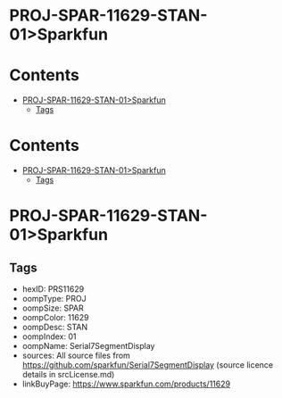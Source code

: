 
PROJ-SPAR-11629-STAN-01>Sparkfun
================================

Contents
========

* [PROJ-SPAR-11629-STAN-01>Sparkfun](#proj-spar-11629-stan-01sparkfun)
	* [Tags](#tags)

Contents
========

* [PROJ-SPAR-11629-STAN-01>Sparkfun](#proj-spar-11629-stan-01sparkfun)
	* [Tags](#tags)

# PROJ-SPAR-11629-STAN-01>Sparkfun

## Tags

- hexID: PRS11629
- oompType: PROJ
- oompSize: SPAR
- oompColor: 11629
- oompDesc: STAN
- oompIndex: 01
- oompName: Serial7SegmentDisplay
- sources: All source files from https://github.com/sparkfun/Serial7SegmentDisplay (source licence details in srcLicense.md)
- linkBuyPage: https://www.sparkfun.com/products/11629
